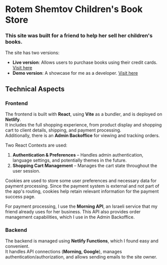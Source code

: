 # Rotem Shemtov Children's Book Store

### This site was built for a friend to help her sell her children's books.

The site has two versions:
- **Live version**: Allows users to purchase books using their credit cards. [Visit here](https://www.rotems-books.store/)
- **Demo version**: A showcase for me as a developer. [Visit here](https://rotem-books-test-env.netlify.app/)

## Technical Aspects

### Frontend
The frontend is built with **React**, using **Vite** as a bundler, and is deployed on **Netlify**.  
It includes the full shopping experience, from product display and shopping cart to client details, shipping, and payment processing.  
Additionally, there is an **Admin Backoffice** for viewing and tracking orders.

Two React Contexts are used:
1. **Authentication & Preferences** – Handles admin authentication, language settings, and potentially themes in the future.
2. **Shopping Cart Management** – Manages the cart state throughout the user session.

Cookies are used to store some user preferences and necessary data for payment processing. Since the payment system is external and not part of the app's routing, cookies help retain relevant information for the payment success page.

For payment processing, I use the **Morning API**, an Israeli service that my friend already uses for her business. This API also provides order management capabilities, which I use in the Admin Backoffice.

### Backend
The backend is managed using **Netlify Functions**, which I found easy and convenient.  
It handles API connections (**Morning, Google**), manages authentication/authorization, and allows sending emails to the site owner.  

